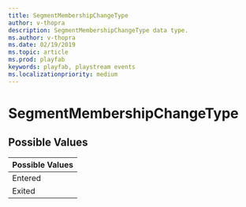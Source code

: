```yaml
---
title: SegmentMembershipChangeType
author: v-thopra
description: SegmentMembershipChangeType data type.
ms.author: v-thopra
ms.date: 02/19/2019
ms.topic: article
ms.prod: playfab
keywords: playfab, playstream events
ms.localizationpriority: medium
---
```


# SegmentMembershipChangeType

## Possible Values

|Possible Values|
| :--------------------|
|Entered|
|Exited|
